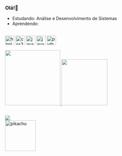 ### Olá!👋

- Estudando: Análise e Desenvolvimento de Sistemas
- Aprendendo:
<div style="display: inline_block"><br>
    <img align="center" alt="html5" height="30" widht="40" <img src="https://cdn.jsdelivr.net/gh/devicons/devicon/icons/html5/html5-plain.svg" />
    <img align="center" alt="css3" height="30" widht="40" <img src="https://cdn.jsdelivr.net/gh/devicons/devicon/icons/css3/css3-plain.svg" />   
    <img align="center" alt="javascript" height="30" widht="40" <img src="https://cdn.jsdelivr.net/gh/devicons/devicon/icons/javascript/javascript-plain.svg" />
    <img align="center" alt="java" height="30" widht="40" <img src="https://cdn.jsdelivr.net/gh/devicons/devicon/icons/java/java-plain.svg" />
    <img align="center" alt="python" height="30" widht="40" <img src="https://cdn.jsdelivr.net/gh/devicons/devicon/icons/python/python-original.svg" />
</div> <br>

<div>
 <a href="https://github.com/btwbeatriz">
 <img height="180em" src="https://github-readme-stats.vercel.app/api?username=btwbeatriz&show_icons=true&theme=dark&include_all_commits=true&count_private=true"/>
 <img height="150em" src="https://github-readme-stats.vercel.app/api/top-langs/?username=btwbeatriz&layout=compact&langs_count=16&theme=dark"/>
 </div>
  
 ##
  
  <div>
 <a href="https://instagram.com/btwbeatrizz" target="_blank"><img src="https://img.shields.io/badge/-Instagram-%23E4405F?style=for-the-badge&logo=instagram&logoColor=white" target="_blank"></a>
  </div>
  <div>
  <img align="left" alt="pikachu" height="100" <img src="https://images-wixmp-ed30a86b8c4ca887773594c2.wixmp.com/f/d5ea97c1-5218-4234-85e3-0a8aaa5a4153/dbakow8-844d413a-4af0-4806-a74a-d1aae46ef537.gif?token=eyJ0eXAiOiJKV1QiLCJhbGciOiJIUzI1NiJ9.eyJzdWIiOiJ1cm46YXBwOjdlMGQxODg5ODIyNjQzNzNhNWYwZDQxNWVhMGQyNmUwIiwiaXNzIjoidXJuOmFwcDo3ZTBkMTg4OTgyMjY0MzczYTVmMGQ0MTVlYTBkMjZlMCIsIm9iaiI6W1t7InBhdGgiOiJcL2ZcL2Q1ZWE5N2MxLTUyMTgtNDIzNC04NWUzLTBhOGFhYTVhNDE1M1wvZGJha293OC04NDRkNDEzYS00YWYwLTQ4MDYtYTc0YS1kMWFhZTQ2ZWY1MzcuZ2lmIn1dXSwiYXVkIjpbInVybjpzZXJ2aWNlOmZpbGUuZG93bmxvYWQiXX0.UCFEIIy1hgQ0bZec4jtGRXj4tOR_UNPqG1Lm8XgKJTc"/> 
  </div>

